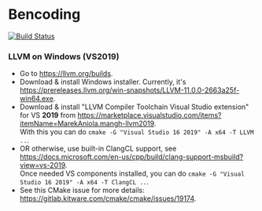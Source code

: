 # Bencoding

[![Build Status](https://ci.appveyor.com/api/projects/status/54skmjik5tmfecpy?svg=true)](https://ci.appveyor.com/project/grishavanika/bencoding)

### LLVM on Windows (VS2019)

 * Go to <https://llvm.org/builds>.
 * Download & install Windows installer.
   Currently, it's <https://prereleases.llvm.org/win-snapshots/LLVM-11.0.0-2663a25f-win64.exe>.
 * Download & install "LLVM Compiler Toolchain Visual Studio extension"
   for VS **2019** from <https://marketplace.visualstudio.com/items?itemName=MarekAniola.mangh-llvm2019>.  
   With this you can do `cmake -G "Visual Studio 16 2019" -A x64 -T LLVM ..`.
 * OR otherwise, use built-in ClangCL support, see
   <https://docs.microsoft.com/en-us/cpp/build/clang-support-msbuild?view=vs-2019>.  
   Once needed VS components installed, you can do `cmake -G "Visual Studio 16 2019" -A x64 -T ClangCL ..`.
 * See this CMake issue for more details: <https://gitlab.kitware.com/cmake/cmake/issues/19174>.
